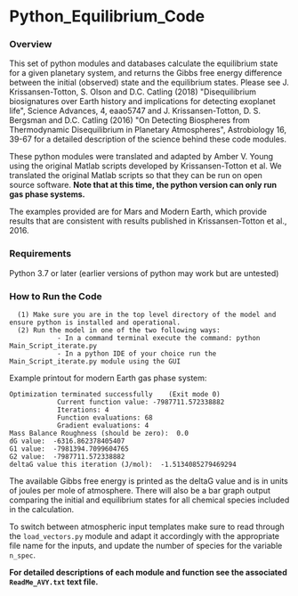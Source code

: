# Python_Equilibrium_Code
### Overview

This set of python modules and databases calculate the equilibrium state for a given planetary system, and returns the Gibbs free energy difference
between the initial (observed) state and the equilibrium states. Please see J. Krissansen-Totton, S. Olson and D.C. Catling (2018) "Disequilibrium biosignatures over Earth history and implications for detecting exoplanet life", Science Advances, 4, eaao5747 and J. Krissansen-Totton, D. S. Bergsman and D.C. Catling (2016) "On Detecting Biospheres from Thermodynamic Disequilibrium in Planetary Atmospheres", Astrobiology 16, 39-67 for a detailed description of the science behind these code modules.

These python modules were translated and adapted by Amber V. Young using the original Matlab scripts developed by Krissansen-Totton et al. We translated the original Matlab scripts so that they can be run on open source software. **Note that at this time, the python version can
only run gas phase systems.**

The examples provided are for Mars and Modern Earth, which provide results that are consistent with results published in Krissansen-Totton et al., 2016.

### Requirements
Python 3.7 or later (earlier versions of python may work but are untested)

### How to Run the Code
      (1) Make sure you are in the top level directory of the model and ensure python is installed and operational.
      (2) Run the model in one of the two following ways:
                - In a command terminal execute the command: python Main_Script_iterate.py
                - In a python IDE of your choice run the Main_Script_iterate.py module using the GUI


Example printout for modern Earth gas phase system:

```
Optimization terminated successfully    (Exit mode 0)
            Current function value: -7987711.572338882
            Iterations: 4
            Function evaluations: 68
            Gradient evaluations: 4
Mass Balance Roughness (should be zero):  0.0
dG value:  -6316.862378405407
G1 value:  -7981394.7099604765
G2 value:  -7987711.572338882
deltaG value this iteration (J/mol):  -1.5134085279469294
```


The available Gibbs free energy is printed as the deltaG value and is in units of joules per mole of atmosphere. There will also be a bar graph output
comparing the initial and equilibrium states for all chemical species included in the calculation.

To switch between atmospheric input templates make sure to read through the `load_vectors.py` module and adapt it accordingly with the appropriate file name for the inputs, and update the number of species for the variable `n_spec`. 


**For detailed descriptions of each module and function see the associated `ReadMe_AVY.txt` text file.**
